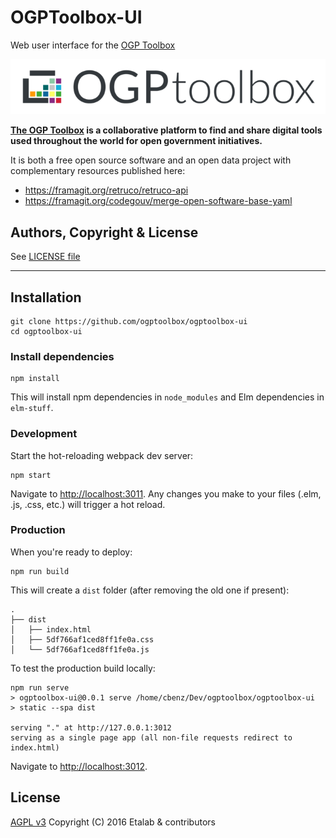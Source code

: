 # OGPToolbox-UI

Web user interface for the [OGP Toolbox](https://ogptoolbox.org/)

![OGP Toolbox Logo](static/img/ogptoolbox-logo-line.png)

**[The OGP Toolbox](https://ogptoolbox.org/) is a collaborative platform to find and share digital tools used throughout the world for open government initiatives.**


It is both a free open source software and an open data project with complementary resources published here:

* https://framagit.org/retruco/retruco-api
* https://framagit.org/codegouv/merge-open-software-base-yaml

## Authors, Copyright & License

See [LICENSE file](LICENSE.md)

---

## Installation

    git clone https://github.com/ogptoolbox/ogptoolbox-ui
    cd ogptoolbox-ui

### Install dependencies

    npm install

This will install npm dependencies in `node_modules` and Elm dependencies in `elm-stuff`.

### Development

Start the hot-reloading webpack dev server:

    npm start

Navigate to <http://localhost:3011>.
Any changes you make to your files (.elm, .js, .css, etc.) will trigger
a hot reload.

### Production

When you're ready to deploy:

    npm run build

This will create a `dist` folder (after removing the old one if present):

    .
    ├── dist
    │   ├── index.html
    │   ├── 5df766af1ced8ff1fe0a.css
    │   └── 5df766af1ced8ff1fe0a.js

To test the production build locally:

    npm run serve
    > ogptoolbox-ui@0.0.1 serve /home/cbenz/Dev/ogptoolbox/ogptoolbox-ui
    > static --spa dist

    serving "." at http://127.0.0.1:3012
    serving as a single page app (all non-file requests redirect to index.html)

Navigate to <http://localhost:3012>.

## License

[AGPL v3](https://framagit.org/ogptoolbox/ogptoolbox-ui/blob/master/LICENSE.md)
Copyright (C) 2016 Etalab & contributors
